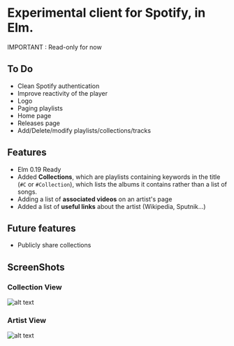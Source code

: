 # Experimental client for Spotify, in Elm.
IMPORTANT : Read-only for now

## To Do
- Clean Spotify authentication
- Improve reactivity of the player
- Logo
- Paging playlists
- Home page
- Releases page
- Add/Delete/modify playlists/collections/tracks

## Features
- Elm 0.19 Ready
- Added __Collections__, which are playlists containing keywords in the title (`#C` or `#Collection`), which lists the albums it contains rather than a list of songs. 
- Adding a list of __associated videos__ on an artist's page
- Added a list of __useful links__ about the artist (Wikipedia, Sputnik...)

## Future features
- Publicly share collections


## ScreenShots
### Collection View
![alt text](https://ibin.co/4JsoBGzt3rtE.png "Collection View")
### Artist View
![alt text](https://ibin.co/4Jsp7LUnHGqD.png "Artist View")
